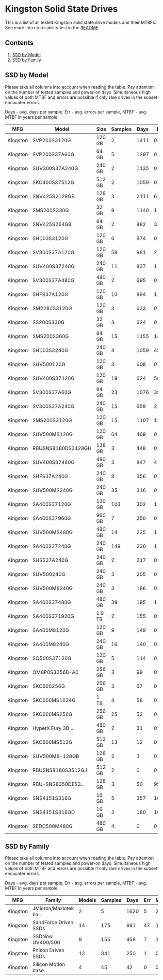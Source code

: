 Kingston Solid State Drives
===========================

This is a list of all tested Kingston solid state drive models and their MTBFs. See
more info on reliability test in the [README](https://github.com/bsdhw/SMART).

Contents
--------

1. [ SSD by Model  ](#ssd-by-model)
2. [ SSD by Family ](#ssd-by-family)

SSD by Model
------------

Please take all columns into account when reading the table. Pay attention on the
number of tested samples and power-on days. Simultaneous high values of both MTBF
and errors are possible if only rare drives in the subset encounter errors.

Days - avg. days per sample,
Err  - avg. errors per sample,
MTBF - avg. MTBF in years per sample.

| MFG       | Model              | Size   | Samples | Days  | Err   | MTBF |
|-----------|--------------------|--------|---------|-------|-------|------|
| Kingston  | SVP200S3120G       | 120 GB | 2       | 1411  | 0     | 3.87   |
| Kingston  | SVP200S37A60G      | 64 GB  | 5       | 1297  | 0     | 3.56   |
| Kingston  | SUV300S37A240G     | 240 GB | 2       | 1135  | 0     | 3.11   |
| Kingston  | SKC400S37512G      | 512 GB | 2       | 1059  | 0     | 2.90   |
| Kingston  | SNV425S2128GB      | 128 GB | 3       | 2111  | 6     | 2.86   |
| Kingston  | SMS200S330G        | 32 GB  | 9       | 1140  | 1     | 2.79   |
| Kingston  | SNV425S264GB       | 64 GB  | 2       | 882   | 3     | 2.40   |
| Kingston  | SH103S3120G        | 120 GB | 6       | 874   | 0     | 2.40   |
| Kingston  | SV300S37A120G      | 120 GB | 58      | 981   | 2     | 2.14   |
| Kingston  | SUV400S37240G      | 240 GB | 11      | 837   | 1     | 2.14   |
| Kingston  | SV300S37A480G      | 480 GB | 2       | 695   | 0     | 1.91   |
| Kingston  | SHFS37A120G        | 120 GB | 10      | 894   | 1     | 1.88   |
| Kingston  | SM2280S3120G       | 120 GB | 3       | 633   | 0     | 1.74   |
| Kingston  | SS200S330G         | 32 GB  | 3       | 624   | 0     | 1.71   |
| Kingston  | SMS200S360G        | 64 GB  | 15      | 1155  | 143   | 1.71   |
| Kingston  | SH103S3240G        | 240 GB | 4       | 1059  | 453   | 1.69   |
| Kingston  | SUV500120G         | 120 GB | 3       | 608   | 0     | 1.67   |
| Kingston  | SUV400S37120G      | 120 GB | 19      | 624   | 50    | 1.61   |
| Kingston  | SV300S37A60G       | 64 GB  | 23      | 1076  | 39    | 1.51   |
| Kingston  | SV300S37A240G      | 240 GB | 15      | 659   | 2     | 1.39   |
| Kingston  | SMS200S3120G       | 120 GB | 15      | 1107  | 12    | 1.38   |
| Kingston  | SUV500MS120G       | 120 GB | 64      | 469   | 0     | 1.29   |
| Kingston  | RBUSNS8180DS3128GH | 128 GB | 3       | 448   | 0     | 1.23   |
| Kingston  | SUV400S37480G      | 480 GB | 3       | 847   | 4     | 1.18   |
| Kingston  | SHFS37A240G        | 240 GB | 8       | 356   | 0     | 0.98   |
| Kingston  | SUV500MS240G       | 240 GB | 35      | 316   | 0     | 0.87   |
| Kingston  | SA400S37120G       | 120 GB | 103     | 302   | 1     | 0.79   |
| Kingston  | SA400S37960G       | 960 GB | 7       | 250   | 0     | 0.69   |
| Kingston  | SUV500MS480G       | 480 GB | 14      | 235   | 1     | 0.64   |
| Kingston  | SA400S37240G       | 240 GB | 149     | 230   | 1     | 0.62   |
| Kingston  | SHSS37A240G        | 240 GB | 2       | 217   | 0     | 0.60   |
| Kingston  | SUV500240G         | 240 GB | 3       | 205   | 0     | 0.56   |
| Kingston  | SUV500M8240G       | 240 GB | 3       | 196   | 0     | 0.54   |
| Kingston  | SA400S37480G       | 480 GB | 39      | 195   | 1     | 0.53   |
| Kingston  | SA400S371920G      | 1.9 TB | 2       | 155   | 0     | 0.43   |
| Kingston  | SA400M8120G        | 120 GB | 9       | 149   | 0     | 0.41   |
| Kingston  | SA400M8240G        | 240 GB | 16      | 140   | 0     | 0.39   |
| Kingston  | SQ500S37120G       | 120 GB | 5       | 114   | 0     | 0.32   |
| Kingston  | OM8P0S3256B-A0     | 256 GB | 3       | 99    | 0     | 0.27   |
| Kingston  | SKC600256G         | 256 GB | 3       | 67    | 0     | 0.19   |
| Kingston  | SKC600MS1024G      | 1 TB   | 4       | 58    | 0     | 0.16   |
| Kingston  | SKC600MS256G       | 256 GB | 25      | 52    | 0     | 0.14   |
| Kingston  | HyperX Fury 3D ... | 480 GB | 2       | 31    | 0     | 0.09   |
| Kingston  | SKC600MS512G       | 512 GB | 13      | 12    | 0     | 0.03   |
| Kingston  | SUV500M8-128GB     | 128 GB | 2       | 3     | 0     | 0.01   |
| Kingston  | RBUSNS8180S3512GJ  | 512 GB | 2       | 0     | 0     | 0.00   |
| Kingston  | RBU-SNS8350DES3... | 128 GB | 3       | 50    | 99    | 0.00   |
| Kingston  | SNS4151S316G       | 16 GB  | 5       | 357   | 1022  | 0.00   |
| Kingston  | SNS4151S316GD      | 16 GB  | 3       | 180   | 1025  | 0.00   |
| Kingston  | SEDC500M480G       | 480 GB | 4       | 0     | 0     | 0.00   |

SSD by Family
-------------

Please take all columns into account when reading the table. Pay attention on the
number of tested samples and power-on days. Simultaneous high values of both MTBF
and errors are possible if only rare drives in the subset encounter errors.

Days - avg. days per sample,
Err  - avg. errors per sample,
MTBF - avg. MTBF in years per sample.

| MFG       | Family                 | Models | Samples | Days  | Err   | MTBF |
|-----------|------------------------|--------|---------|-------|-------|------|
| Kingston  | JMicron/Maxiotek ba... | 2      | 5       | 1620  | 5     | 2.68   |
| Kingston  | SandForce Driven SSDs  | 14     | 175     | 961   | 47    | 1.88   |
| Kingston  | SSDNow UV400/500       | 9      | 155     | 458   | 7     | 1.21   |
| Kingston  | Phison Driven SSDs     | 13     | 341     | 250   | 1     | 0.67   |
| Kingston  | Silicon Motion base... | 4      | 45      | 42    | 0     | 0.12   |
